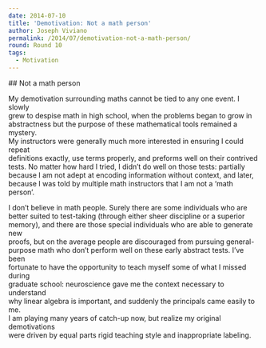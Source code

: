 ```yaml
---
date: 2014-07-10
title: 'Demotivation: Not a math person'
author: Joseph Viviano
permalink: /2014/07/demotivation-not-a-math-person/
round: Round 10
tags:
  - Motivation
---
```

\## Not a math person

My demotivation surrounding maths cannot be tied to any one event. I slowly  
grew to despise math in high school, when the problems began to grow in  
abstractness but the purpose of these mathematical tools remained a mystery.  
My instructors were generally much more interested in ensuring I could repeat  
definitions exactly, use terms properly, and preforms well on their contrived  
tests. No matter how hard I tried, I didn&#8217;t do well on those tests: partially  
because I am not adept at encoding information without context, and later,  
because I was told by multiple math instructors that I am not a &#8216;math person&#8217;.

I don&#8217;t believe in math people. Surely there are some individuals who are  
better suited to test-taking (through either sheer discipline or a superior  
memory), and there are those special individuals who are able to generate new  
proofs, but on the average people are discouraged from pursuing general-  
purpose math who don&#8217;t perform well on these early abstract tests. I&#8217;ve been  
fortunate to have the opportunity to teach myself some of what I missed during  
graduate school: neuroscience gave me the context necessary to understand  
why linear algebra is important, and suddenly the principals came easily to me.  
I am playing many years of catch-up now, but realize my original demotivations  
were driven by equal parts rigid teaching style and inappropriate labeling.
